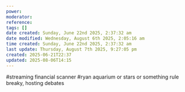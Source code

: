 ```yaml
---
power: 
moderator: 
reference: 
tags: []
date created: Sunday, June 22nd 2025, 2:37:32 am
date modified: Wednesday, August 6th 2025, 2:05:16 am
time created: Sunday, June 22nd 2025, 2:37:32 am
last update: Thursday, August 7th 2025, 9:27:05 pm
created: 2025-06-21T22:37
updated: 2025-08-06T14:15
---
```

#streaming 
financial scanner
#ryan aquarium or stars or something rule breaky, hosting debates

